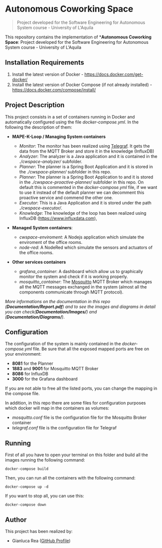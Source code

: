 # Autonomous Coworking Space
> Project developed for the Software Engineering for Autonomous System course - University of L'Aquila

This repository contains the implementation of ***Autonomous Coworking Space**: Project developed for the Software Engineering for Autonomous System course - University of L'Aquila

## Installation Requirements
1. Install the latest version of Docker - https://docs.docker.com/get-docker/
2. Install the latest version of Docker Compose (if not already installed) - https://docs.docker.com/compose/install/

## Project Description

This project consists in a set of containers running in Docker and automatically configured using the file *docker-compose.yml*. In the following the description of them:

 - **MAPE-K-Loop / Managing System containers**
	 - *Monitor*: The monitor has been realized using <a href="https://www.influxdata.com/time-series-platform/telegraf/">Telegraf</a>. It gets the data from the MQTT Broker and store it in the knowledge (InfluxDB)  
	 - *Analyzer*: The analyzer is a Java application and it is contained in the *./cwspace-analyzer/* subfolder.
	 - *Planner*: The planner is a Spring Boot Application and it is stored in the *./cwspace-planner/* subfolder in this repo.
	 - *Planner*: The planner is a Spring Boot Application to and it is stored in the *./cwspace-proactive-planner/* subfolder in this repo. On default this is commented in the *docker-compose.yml* file, if we want to use it instead of the default planner we can decomment this proactive service and commend the other one.
	 - *Executor*: This is a Java Application and it is stored under the path *./cwspace-executor/*.
	 - *Knowledge*: The knowledge of the loop has been realized using InfluxDB (https://www.influxdata.com),
 - **Managed System containers**:
	 - *cwspace-enviroment*: A Nodejs application which simulate the enviroment of the office rooms.
	 - *node-red*: A NodeRed which simulate the sensors and actuators of the office rooms.

 - **Other services containers**
	 - *grafana_container*: A dashboard which allow us to graphically monitor the system and check if it is working properly.
	 - *mosquitto_container*: The <a href="https://mosquitto.org">Mosquitto</a> MQTT Broker which manages all the MQTT messages exchanged in the system (almost all the components communicate through MQTT protocol).

*More informations on the documentation in this repo (**Documentation/Report.pdf**) and to see the images and diagrams in detail you can check(**Documentation/Images/**) and (**Documentation/Diagrams/**)*.

## Configuration
The configuration of the system is mainly contained in the *docker-compose.yml* file. Be sure that all the exposed mapped ports are free on your environment:
- **8081** for the Planner
- **1883** and **9001** for Mosquitto MQTT Broker
- **8086** for InfluxDB
- **3000** for the Grafana dashboard

If you are not able to free all the listed ports, you can change the mapping in the compose file.

In addition, in this repo there are some files for configuration purposes which docker will map in the containers as volumes:
- *mosquitto.conf* file is the configuration file for the Mosquitto Broker container
- *telegraf.conf* file is the configuration file for Telegraf

## Running 
First of all you have to open your terminal on this folder and build all the images running the following command:

    docker-compose build
Then, you can run all the containers with the following command:

    docker-compose up -d
If you want to stop all, you can use this:

    docker-compose down

## Author
This project has been realized by:
- Gianluca Rea (<a href="https://github.com/GianlucaRea">GitHub Profile</a>)